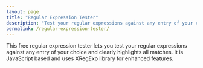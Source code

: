 ```yaml
---
layout: page
title: "Regular Expression Tester"
description: "Test your regular expressions against any entry of your choice and clearly highlights all matches."
permalink: /regular-expression-tester/
---
```


This free regular expression tester lets you test your regular expressions against any entry of your choice and clearly highlights all matches. It is JavaScript based and uses XRegExp library for enhanced features.

